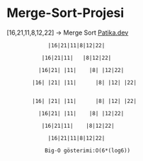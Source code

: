 # Merge-Sort-Projesi
[16,21,11,8,12,22] -> Merge Sort                                             [Patika.dev](https://www.patika.dev/tr)

                 |16|21|11|8|12|22|
 
               |16|21|11|   |8|12|22|

              |16|21| |11|    |8| |12|22|
              
            |16| |21| |11|      |8| |12| |22|
            
            
            |16| |21| |11|      |8| |12| |22|
             
              |16|21| |11|    |8| |12|22|
               
               |16|21|11|    |8|12|22|
               
                 |16|21|11|8|12|22|
                
                Big-O gösterimi:O(6*(log6))
